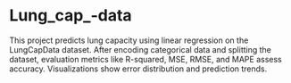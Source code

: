 # Lung_cap_-data
This project predicts lung capacity using linear regression on the LungCapData dataset. After encoding categorical data and splitting the dataset, evaluation metrics like R-squared, MSE, RMSE, and MAPE assess accuracy. Visualizations show error distribution and prediction trends.
